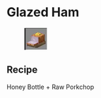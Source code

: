 # Glazed Ham

<figure><img src="../../../.gitbook/assets/image (5).png" alt=""><figcaption></figcaption></figure>

## Recipe

Honey Bottle + Raw Porkchop
